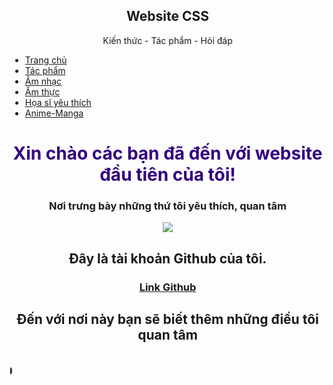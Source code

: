 <html>
<head>
<style>
body {margin:0;}

div {
  padding:10px
}

ul {
  list-style-type: none;
  margin: 0;
  padding: 0;
  overflow: hidden;
  background-color: #b3ecff;
  position: fixed;
  top: 0;
  position: sticky;
  width: 100%;
}

li {
  float: left;
}

li a {
  display: block;
  color: black;
  text-align: center;
  padding: 14px 16px;
  text-decoration: none;
}

li a:hover:not(.active) {
  color: white;
  background-color: #db7093;
  font-weight: bold;
}

.active {
  background-color: #1ac6ff;
  color: white;
  font-weight: bold;
}
</style>
</head>
<body>

<div class="header">
    <h2 style="text-align: center;">Website CSS</h2>
    <p style="text-align: center;">Kiến thức - Tác phẩm - Hỏi đáp</p>
</div>

<ul>
  <li><a class="active" href="https://quantrimang.com/">Trang chủ</a></li>
  <li><a href="https://quantrimang.com/cong-nghe">Tác phẩm</a></li>
  <li><a href="https://quantrimang.com/khoa-hoc">Âm nhạc</a></li>
  <li><a href="https://quantrimang.com/cuoc-song">Ẩm thực</a></li>
  <li><a href="https://quantrimang.com/lang-cong-nghe">Họa sĩ yêu thích</a></li>
  <li><a href="https://quantrimang.com/cuoc-song">Anime-Manga</a></li>
</ul>

<div>
<div class="header">
    <h1 style="text-align: center;"><font color="#330080">Xin chào các bạn đã đến với website đầu tiên của tôi!</font></h1>
    <h3 style="text-align: center;">Nơi trưng bày những thứ tôi yêu thích, quan tâm</h3>
    <center><img src="https://media4.giphy.com/media/Sg4DwEJrCpGIU/giphy.gif?cid=ecf05e47zci7yi4a4xdgcndr1ul6logzjx672firle2w9n6x&rid=giphy.gif&ct=g">
              <p><h2> Đây là tài khoản Github của tôi.</h2></p>
              <a href= " https://github.com/NguyenHoangAiMy " > <h3>Link Github</h3></a>    
    <h2>Đến với nơi này bạn sẽ biết thêm những điều tôi quan tâm<h2>    
    <h2><marquee direction="right"> Chúc một ngày tốt lành 👍👍👍 </marquee></h2>

